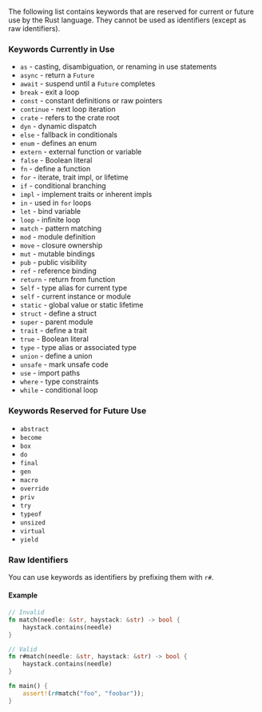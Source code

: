 The following list contains keywords that are reserved for current or future use by the Rust language. They cannot be used as identifiers (except as raw identifiers).

### Keywords Currently in Use

- `as` - casting, disambiguation, or renaming in use statements  
- `async` - return a `Future` 
- `await` - suspend until a `Future` completes  
- `break` - exit a loop  
- `const` - constant definitions or raw pointers  
- `continue` - next loop iteration  
- `crate` - refers to the crate root  
- `dyn` - dynamic dispatch  
- `else` - fallback in conditionals  
- `enum` - defines an enum  
- `extern` - external function or variable  
- `false` - Boolean literal  
- `fn` - define a function  
- `for` - iterate, trait impl, or lifetime  
- `if` - conditional branching  
- `impl` - implement traits or inherent impls  
- `in` - used in `for` loops  
- `let` - bind variable  
- `loop` - infinite loop  
- `match` - pattern matching  
- `mod` - module definition  
- `move` - closure ownership  
- `mut` - mutable bindings  
- `pub` - public visibility  
- `ref` - reference binding  
- `return` - return from function  
- `Self` - type alias for current type  
- `self` - current instance or module  
- `static` - global value or static lifetime  
- `struct` - define a struct  
- `super` - parent module  
- `trait` - define a trait  
- `true` - Boolean literal  
- `type` - type alias or associated type  
- `union` - define a union  
- `unsafe` - mark unsafe code  
- `use` - import paths  
- `where` - type constraints  
- `while` - conditional loop  

### Keywords Reserved for Future Use

- `abstract`  
- `become`  
- `box`  
- `do`  
- `final`  
- `gen`  
- `macro`  
- `override`  
- `priv`  
- `try`  
- `typeof`  
- `unsized`  
- `virtual`  
- `yield`

### Raw Identifiers

You can use keywords as identifiers by prefixing them with `r#`.

#### Example

```rust
// Invalid
fn match(needle: &str, haystack: &str) -> bool {
    haystack.contains(needle)
}

// Valid
fn r#match(needle: &str, haystack: &str) -> bool {
    haystack.contains(needle)
}

fn main() {
    assert!(r#match("foo", "foobar"));
}